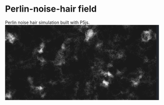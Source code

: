 # Perlin-noise-hair field

Perlin noise hair simulation built with P5js.
<img src="https://github.com/harrysayers/Perlin-noise-hair-field/blob/master/noise.png?raw=true"></img>
